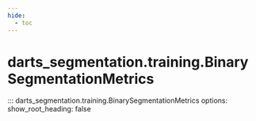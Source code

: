 ```yaml
---
hide:
  - toc
---
```

# <code class='doc-symbol doc-symbol-nav doc-symbol-class'></code>darts_segmentation.training.BinarySegmentationMetrics

::: darts_segmentation.training.BinarySegmentationMetrics
    options:
      show_root_heading: false
